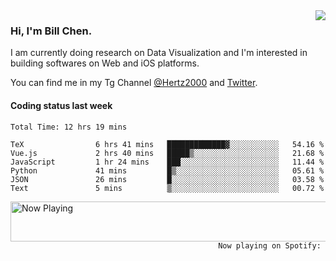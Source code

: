 <img  align="right" src="https://github-readme-stats.vercel.app/api?username=BillChen2k&show_icons=false&count_private=true&hide_title=true">

### Hi, I'm Bill Chen.

I am currently doing research on Data Visualization and I'm interested in building softwares on Web and iOS platforms.

You can find me in my Tg Channel [@Hertz2000](https://t.me/Hertz2000) and [Twitter](https://twitter.com/billchen2k).

#### Coding status last week

<!--START_SECTION:waka-->

```text
Total Time: 12 hrs 19 mins

TeX                6 hrs 41 mins   █████████████▓░░░░░░░░░░░   54.16 %
Vue.js             2 hrs 40 mins   █████▒░░░░░░░░░░░░░░░░░░░   21.68 %
JavaScript         1 hr 24 mins    ███░░░░░░░░░░░░░░░░░░░░░░   11.44 %
Python             41 mins         █▒░░░░░░░░░░░░░░░░░░░░░░░   05.61 %
JSON               26 mins         █░░░░░░░░░░░░░░░░░░░░░░░░   03.58 %
Text               5 mins          ▒░░░░░░░░░░░░░░░░░░░░░░░░   00.72 %
```

<!--END_SECTION:waka-->


<div>
<a href="https://spotify-now-playing.billchen2k.vercel.app/now-playing?open">
   <img align="right" src="https://spotify-now-playing.billchen2k.vercel.app/now-playing" width="540" height="64" alt="Now Playing">
</a>
</div>

<div>
<p align="right"><code>Now playing on Spotify: </code></p>
</div>

<!--
**BillChen2K/BillChen2K** is a ✨ _special_ ✨ repository because its `README.md` (this file) appears on your GitHub profile.

Here are some ideas to get you started:

- 🔭 I’m currently working on ...
- 🌱 I’m currently learning ...
- 👯 I’m looking to collaborate on ...
- 🤔 I’m looking for help with ...
- 💬 Ask me about ...
- 📫 How to reach me: ...
- 😄 Pronouns: ...
- ⚡ Fun fact: ...
-->
